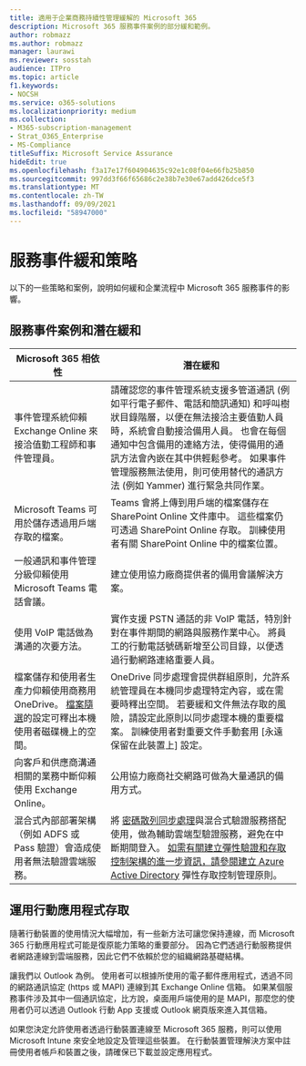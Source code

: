 ```yaml
---
title: 適用于企業商務持續性管理緩解的 Microsoft 365
description: Microsoft 365 服務事件案例的部分緩和範例。
author: robmazz
ms.author: robmazz
manager: laurawi
ms.reviewer: sosstah
audience: ITPro
ms.topic: article
f1.keywords:
- NOCSH
ms.service: o365-solutions
ms.localizationpriority: medium
ms.collection:
- M365-subscription-management
- Strat_O365_Enterprise
- MS-Compliance
titleSuffix: Microsoft Service Assurance
hideEdit: true
ms.openlocfilehash: f3a17e17f604904635c92e1c08f04e66fb25b850
ms.sourcegitcommit: 997dd3f66f65686c2e38b7e30e67add426dce5f3
ms.translationtype: MT
ms.contentlocale: zh-TW
ms.lasthandoff: 09/09/2021
ms.locfileid: "58947000"
---
```

# <a name="service-incident-mitigation-strategies"></a>服務事件緩和策略

以下的一些策略和案例，說明如何緩和企業流程中 Microsoft 365 服務事件的影響。

## <a name="service-incident-scenarios-and-potential-mitigations"></a>服務事件案例和潛在緩和

|Microsoft 365 相依性|潛在緩和|
|---------|---------|
|事件管理系統仰賴 Exchange Online 來接洽值勤工程師和事件管理員。|請確認您的事件管理系統支援多管道通訊 (例如平行電子郵件、電話和簡訊通知) 和呼叫樹狀目錄階層，以便在無法接洽主要值勤人員時，系統會自動接洽備用人員。 也會在每個通知中包含備用的連絡方法，使得備用的通訊方法會內嵌在其中供輕鬆參考。 如果事件管理服務無法使用，則可使用替代的通訊方法 (例如 Yammer) 進行緊急共同作業。|
|Microsoft Teams 可用於儲存透過用戶端存取的檔案。|Teams 會將上傳到用戶端的檔案儲存在 SharePoint Online 文件庫中。 這些檔案仍可透過 SharePoint Online 存取。 訓練使用者有關 SharePoint Online 中的檔案位置。|
|一般通訊和事件管理分級仰賴使用 Microsoft Teams 電話會議。|建立使用協力廠商提供者的備用會議解決方案。|
|使用 VoIP 電話做為溝通的次要方法。|實作支援 PSTN 通話的非 VoIP 電話，特別針對在事件期間的網路與服務作業中心。 將員工的行動電話號碼新增至公司目錄，以便透過行動網路連絡重要人員。|
|檔案儲存和使用者生產力仰賴使用商務用 OneDrive。 [檔案隨選](https://techcommunity.microsoft.com/t5/Microsoft-OneDrive-Blog/OneDrive-Files-On-Demand-For-The-Enterprise/ba-p/117234)的設定可釋出本機使用者磁碟機上的空間。|OneDrive 同步處理會提供群組原則，允許系統管理員在本機同步處理特定內容，或在需要時釋出空間。 若要緩和文件無法存取的風險，請設定此原則以同步處理本機的重要檔案。 訓練使用者對重要文件手動套用 [永遠保留在此裝置上] 設定。|
|向客戶和供應商溝通相關的業務中斷仰賴使用 Exchange Online。|公用協力廠商社交網路可做為大量通訊的備用方式。
|混合式內部部署架構（例如 ADFS 或 Pass 驗證）會造成使用者無法驗證雲端服務。|將 [密碼散列同步處理](/azure/active-directory/authentication/concept-resilient-controls#deploy-password-hash-sync-even-if-you-are-federated-or-use-pass-through-authentication)與混合式驗證服務搭配使用，做為輔助雲端型驗證服務，避免在中斷期間登入。 [如需有關建立彈性驗證和存取控制架構的進一步資訊，請參閱建立 Azure Active Directory](/azure/active-directory/authentication/concept-resilient-controls) 彈性存取控制管理原則。|  

## <a name="leveraging-mobile-app-access"></a>運用行動應用程式存取

隨著行動裝置的使用情況大幅增加，有一些新方法可讓您保持連線，而 Microsoft 365 行動應用程式可能是復原能力策略的重要部分。 因為它們透過行動服務提供者網路連線到雲端服務，因此它們不依賴於您的組織網路基礎結構。

讓我們以 Outlook 為例。 使用者可以根據所使用的電子郵件應用程式，透過不同的網路通訊協定 (https 或 MAPI) 連線到其 Exchange Online 信箱。 如果某個服務事件涉及其中一個通訊協定，比方說，桌面用戶端使用的是 MAPI，那麼您的使用者仍可以透過 Outlook 行動 App 支援或 Outlook 網頁版來進入其信箱。
  
如果您決定允許使用者透過行動裝置連線至 Microsoft 365 服務，則可以使用 Microsoft Intune 來安全地設定及管理這些裝置。 在行動裝置管理解決方案中註冊使用者帳戶和裝置之後，請確保已下載並設定應用程式。
